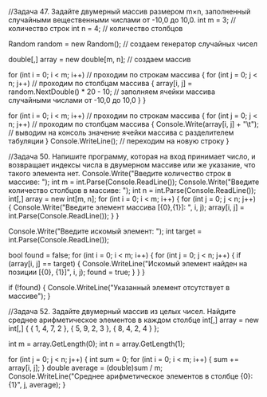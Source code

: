 //Задача 47. Задайте двумерный массив размером m×n, заполненный случайными вещественными числами от -10,0 до 10,0.
int m = 3; // количество строк
int n = 4; // количество столбцов

Random random = new Random(); // создаем генератор случайных чисел

double[,] array = new double[m, n]; // создаем массив

for (int i = 0; i < m; i++) // проходим по строкам массива
{
    for (int j = 0; j < n; j++) // проходим по столбцам массива
    {
        array[i, j] = random.NextDouble() * 20 - 10; // заполняем ячейки массива случайными числами от -10,0 до 10,0
    }
}

for (int i = 0; i < m; i++) // проходим по строкам массива
{
    for (int j = 0; j < n; j++) // проходим по столбцам массива
    {
        Console.Write(array[i, j] + "\t"); // выводим на консоль значение ячейки массива с разделителем табуляции
    }
    Console.WriteLine(); // переходим на новую строку
}

//Задача 50. Напишите программу, которая на вход принимает число, и возвращает индексы числа в двумерном массиве или же указание, что такого элемента нет.
Console.Write("Введите количество строк в массиве: ");
int m = int.Parse(Console.ReadLine());
Console.Write("Введите количество столбцов в массиве: ");
int n = int.Parse(Console.ReadLine()); 
int[,] array = new int[m, n];
for (int i = 0; i < m; i++) 
{
    for (int j = 0; j < n; j++) 
    {
        Console.Write("Введите элемент массива [{0},{1}]: ", i, j);
        array[i, j] = int.Parse(Console.ReadLine()); 
    }
}

Console.Write("Введите искомый элемент: ");
int target = int.Parse(Console.ReadLine()); 

bool found = false; 
for (int i = 0; i < m; i++) 
{
    for (int j = 0; j < n; j++) 
    {
        if (array[i, j] == target) 
        {
            Console.WriteLine("Искомый элемент найден на позиции [{0}, {1}]", i, j); 
            found = true; 
        }
    }
}

if (!found) 
{
    Console.WriteLine("Указанный элемент отсутствует в массиве"); 
}

//Задача 52. Задайте двумерный массив из целых чисел. Найдите среднее арифметическое элементов в каждом столбце
int[,] array = new int[,] { { 1, 4, 7, 2 }, 
                            { 5, 9, 2, 3 }, 
                            { 8, 4, 2, 4 } }; 

int m = array.GetLength(0);
int n = array.GetLength(1); 

for (int j = 0; j < n; j++) 
{
    int sum = 0; 
    for (int i = 0; i < m; i++) 
    {
        sum += array[i, j]; 
    }
    double average = (double)sum / m; 
    Console.WriteLine("Среднее арифметическое элементов в столбце {0}: {1}", j, average); 
}
